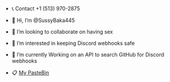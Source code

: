 - 📞 Contact +1 ‪(513) 970-2875‬


- 👋 Hi, I’m @SussyBaka445
- 💞️ I’m looking to collaborate on having sex
- 👀 I’m interested in keeping Discord webhooks safe
- 🌱 I’m currently Working on an API to search GitHub for Discord webhooks
- 📋 [My PasteBin](https://gist.github.com/SussyBaka445)
<!---
SussyBaka445/SussyBaka445 is a ✨ special ✨ kid
--->
